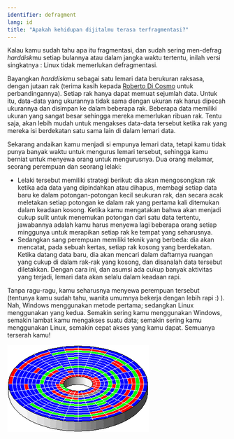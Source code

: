 ```yaml
---
identifier: defragment
lang: id
title: "Apakah kehidupan dijitalmu terasa terfragmentasi?"
---
```


Kalau kamu sudah tahu apa itu fragmentasi, dan sudah sering men-defrag <i>harddisk</i>mu setiap bulannya atau dalam jangka waktu tertentu, inilah versi singkatnya : Linux tidak memerlukan defragmentasi.

Bayangkan <i>harddisk</i>mu sebagai satu lemari data berukuran raksasa, dengan jutaan rak (terima kasih kepada <a href="http://www.pps.jussieu.fr/~dicosmo/">Roberto Di Cosmo</a> untuk perbandingannya). Setiap rak hanya dapat memuat sejumlah data. Untuk itu, data-data yang ukurannya tidak sama dengan ukuran rak harus dipecah ukurannya dan disimpan ke dalam beberapa rak. Beberapa data memiliki ukuran yang sangat besar sehingga mereka memerlukan ribuan rak. Tentu saja, akan lebih mudah untuk mengakses data-data tersebut ketika rak yang mereka isi berdekatan satu sama lain di dalam lemari data.

Sekarang andaikan kamu menjadi si empunya lemari data, tetapi kamu tidak punya banyak waktu untuk mengurus lemari tersebut, sehingga kamu berniat untuk menyewa orang untuk mengurusnya. Dua orang melamar, seorang perempuan dan seorang lelaki:

<ul>

<li>Lelaki tersebut memiliki strategi berikut: dia akan mengosongkan rak ketika ada data yang dipindahkan atau dihapus, membagi setiap data baru ke dalam potongan-potongan kecil seukuran rak, dan secara acak meletakan setiap potongan ke dalam rak yang pertama kali ditemukan dalam keadaan kosong. Ketika kamu mengatakan bahwa akan menjadi cukup sulit untuk menemukan potongan dari satu data tertentu, jawabannya adalah kamu harus menyewa lagi beberapa orang setiap minggunya untuk merapikan setiap rak ke tempat yang seharusnya.</li>

<li>Sedangkan sang perempuan memiliki teknik yang berbeda: dia akan mencatat, pada sebuah kertas, setiap rak kosong yang berdekatan. Ketika datang data baru, dia akan mencari dalam daftarnya ruangan yang cukup di dalam rak-rak yang kosong, dan disanalah data tersebut diletakkan. Dengan cara ini, dan asumsi ada cukup banyak aktivitas yang terjadi, lemari data akan selalu dalam keadaan rapi.</li>

</ul>

Tanpa ragu-ragu, kamu seharusnya menyewa perempuan tersebut (tentunya kamu sudah tahu, wanita umumnya bekerja dengan lebih rapi :) ). Nah, Windows menggunakan metode pertama;  sedangkan Linux menggunakan yang kedua. Semakin sering kamu menggunakan Windows, semakin lambat kamu mengakses suatu data; semakin sering kamu menggunakan Linux, semakin cepat akses yang kamu dapat. Semuanya terserah kamu!

<img src="/img/defragment.png" />





